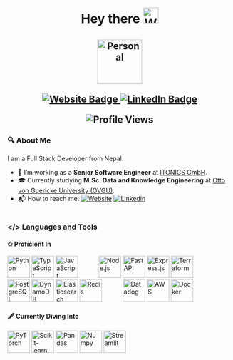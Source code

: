<h1 align="center">
  Hey there <img src="https://media.giphy.com/media/hvRJCLFzcasrR4ia7z/giphy.gif" width="35" alt="Waving Hand">
</h1>

<h2 align="center">
  <p>
    <img src="https://avatars.githubusercontent.com/u/60397446?v=4" heigh= "100" width="100" alt="Personal" title="Portfolio"/>
  </p>

  <p>
    <a href="https://www.shakyadigbijaya.com.np/" target="_blank">
      <img src="https://img.shields.io/badge/-Website-cba6f7?style=for-the-badge" alt="Website Badge" title="Website">
    </a>
    <a href="https://www.linkedin.com/in/shakyadigbijaya" target="_blank">
      <img src="https://img.shields.io/badge/LinkedIn-0077B5?style=for-the-badge" alt="LinkedIn Badge" title="LinkedIn">
    </a>
  </p>

  <!-- <p>
  <a href="https://www.buymeacoffee.com/zed0" target="_blank"><img src="https://cdn.buymeacoffee.com/buttons/default-orange.png" alt="Buy Me A Coffee" height="41" width="174"></a>
  </p> -->
  <p>
    <img src="https://komarev.com/ghpvc/?username=dr-shakya&style=for-the-badge&color=brightgreen" alt="Profile Views" title="Profile Views">
  </p>
</h2>

<!-- <p align="center"><img src="https://media.giphy.com/media/dWesBcTLavkZuG35MI/giphy.gif" width="600" height="300"/></p> -->

### 🔍︎ About Me

I am a Full Stack Developer from Nepal.

- 💼 I’m working as a **Senior Software Engineer** at [ITONICS GmbH][Company].
- 🎓 Currently studying **M.Sc. Data and Knowledge Engineering** at [Otto von Guericke University (OVGU)][OVGU].
- 📬 How to reach me: [![Website][Badge: Website]][Website] [![Linkedin][Badge: Linkedin]][Linkedin]

<h1></h1> <!-- Adds a vertical line -->

### </> Languages and Tools

#### ✩ Proficient In

<p>
  <img src="https://cdn.jsdelivr.net/gh/devicons/devicon@latest/icons/python/python-original-wordmark.svg" title="Python" alt="Python" width="50" height="50"/>
  <img src="https://cdn.jsdelivr.net/gh/devicons/devicon@latest/icons/typescript/typescript-original.svg" title="TypeScript" alt="TypeScript" width="50" height="50"/>
  <img src="https://cdn.jsdelivr.net/gh/devicons/devicon@latest/icons/javascript/javascript-original.svg" title="JavaScript" alt="JavaScript" width="50" height="50"/>
  &nbsp;&nbsp;&nbsp;&nbsp;&nbsp;&nbsp;&nbsp;&nbsp;&nbsp;&nbsp;
  <img src="https://cdn.jsdelivr.net/gh/devicons/devicon@latest/icons/nodejs/nodejs-original-wordmark.svg" title="Node.js" alt="Node.js" width="50" height="50"/>
  <img src="https://cdn.jsdelivr.net/gh/devicons/devicon@latest/icons/fastapi/fastapi-original-wordmark.svg" title="FastAPI" alt="FastAPI" width="50" height="50"/>
  <img src="https://icongr.am/devicon/express-original-wordmark.svg?size=128&color=5e5c64" title="Express.js" alt="Express.js" width="50" height="50"/>
  <img src="https://cdn.jsdelivr.net/gh/devicons/devicon@latest/icons/terraform/terraform-original.svg?color=5e5c64" title="Terraform"  alt="Terraform" width="50" height="50"/>
  &nbsp;&nbsp;&nbsp;&nbsp;&nbsp;&nbsp;&nbsp;&nbsp;&nbsp;&nbsp;
  <img src="https://cdn.jsdelivr.net/gh/devicons/devicon@latest/icons/postgresql/postgresql-original-wordmark.svg" title="PostgreSQL" alt="PostgreSQL" width="50" height="50"/>
  <img src="https://cdn.jsdelivr.net/gh/devicons/devicon@latest/icons/dynamodb/dynamodb-original.svg" title="DynamoDB" alt="DynamoDB" width="50" height="50"/>
  <img src="https://cdn.jsdelivr.net/gh/devicons/devicon@latest/icons/elasticsearch/elasticsearch-plain-wordmark.svg"  title="Elasticsearch" alt="Elasticsearch" width="50" height="50"/>
  <img src="https://cdn.jsdelivr.net/gh/devicons/devicon@latest/icons/redis/redis-original-wordmark.svg" title="Redis" alt="Redis" width="50" height="50"/>
  &nbsp;&nbsp;&nbsp;&nbsp;&nbsp;&nbsp;&nbsp;&nbsp;&nbsp;&nbsp;
  <img src="https://cdn.jsdelivr.net/gh/devicons/devicon@latest/icons/datadog/datadog-original-wordmark.svg?color=5e5c64" title="Datadog"  alt="Datadog" width="50" height="50"/>
  <img src="https://cdn.jsdelivr.net/gh/devicons/devicon@latest/icons/amazonwebservices/amazonwebservices-plain-wordmark.svg" title="AWS" alt="AWS" width="50" height="50"/>
  <img src="https://cdn.jsdelivr.net/gh/devicons/devicon@latest/icons/docker/docker-original-wordmark.svg" title="Docker"  alt="Docker" width="50" height="50"/>
</p>

#### 🖋 Currently Diving Into

<p>
  <img src="https://cdn.jsdelivr.net/gh/devicons/devicon@latest/icons/pytorch/pytorch-plain-wordmark.svg" title="PyTorch" alt="PyTorch" width="50" height="50"/>
  <img src="https://cdn.jsdelivr.net/gh/devicons/devicon@latest/icons/scikitlearn/scikitlearn-original.svg" title="Scikit-learn"  alt="Scikit-learn" width="50" height="50"/>
  <img src="https://cdn.jsdelivr.net/gh/devicons/devicon@latest/icons/pandas/pandas-original-wordmark.svg" title="Pandas"  alt="Pandas" width="50" height="50"/>
  <img src="https://cdn.jsdelivr.net/gh/devicons/devicon@latest/icons/numpy/numpy-original-wordmark.svg" title="Numpy"  alt="Numpy" width="50" height="50"/>
  <img src="https://cdn.jsdelivr.net/gh/devicons/devicon@latest/icons/streamlit/streamlit-original-wordmark.svg" title="Streamlit"  alt="Streamlit" width="50" height="50"/>
</p>

<!-- ### 🔥 GitHub Stats -->

<!-- <h1></h1> <!-- Adds a vertical line -->

<!-- <a href="https://github.com/dr-shakya/github-readme-stats">
  <img height=200 align="center" src="https://github-readme-stats.vercel.app/api?username=dr-shakya" alt="GitHub Stats" />
</a>
<a href="https://github.com/dr-shakya/convoychat">
  <img height=200 align="center" src="https://github-readme-stats.vercel.app/api/top-langs?username=dr-shakya&layout=compact&langs_count=8&card_width=320" alt="Most Used Languages" />
</a>

[![GitHub Streak](https://nirzak-streak-stats.vercel.app?user=dr-shakya&theme=dark&mode=weekly)](https://git.io/streak-stats) -->

<!-- <p align="center">
  <img src="https://github-readme-stats.vercel.app/api?username=dr-shakya&theme=highcontrast&show_icons=true&hide_border=true&count_private=true" alt="dr-shakya's Stats" />
</p> -->

<!-- Badges -->
[Badge: Website]: https://img.shields.io/badge/-Website-cba6f7?style=flat-square
[Badge: Linkedin]: https://img.shields.io/badge/-LinkedIn-0077B5?style=flat-square

<!-- Social Links -->
[Website]: https://www.shakyadigbijaya.com.np/
[Linkedin]: https://linkedin.com/in/shakyadigbijaya/
[Company]: https://www.itonics-innovation.com/
[OVGU]: https://www.ovgu.de/

<!--
**dr-shakya/dr-shakya** is a ✨ _special_ ✨ repository because its `README.md` (this file) appears on your GitHub profile.

Here are some ideas to get you started:

- 🔭 I’m currently working on ...
- 🌱 I’m currently learning ...
- 👯 I’m looking to collaborate on ...
- 🤔 I’m looking for help with ...
- 💬 Ask me about ...
- 📫 How to reach me: ...
- 😄 Pronouns: ...  
- ⚡ Fun fact: ...
-->
